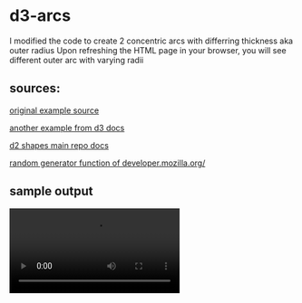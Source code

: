 # d3-arcs

I modified the code to create 2 concentric arcs with differring thickness aka outer radius
Upon refreshing the HTML page in your browser, you will see different outer arc with varying radii

## sources: 
[original example source](https://bl.ocks.org/d3indepth/3d912bbaaebcf01a05b75d088a1c9976)

[another example from d3 docs](https://bl.ocks.org/d3indepth/b52f9ab1dde3a1953367395d10483be4)

[d2 shapes main repo docs](https://www.d3indepth.com/shapes/)

[random generator function of developer.mozilla.org/](https://developer.mozilla.org/en-US/docs/Web/JavaScript/Reference/Global_Objects/Math/random)

## sample output 

![Demo](assets/demo.mp4)



